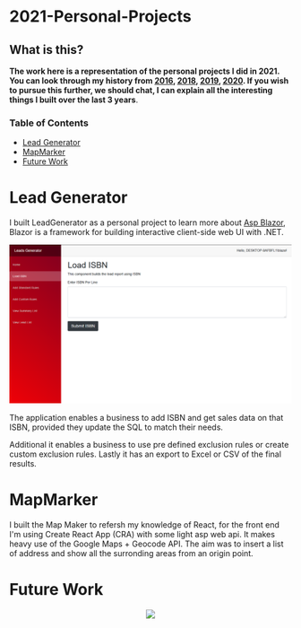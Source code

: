 # 2021-Personal-Projects

## What is this?

**The work here is a representation of the personal projects I did in 2021. You can look through my history from [2016](https://github.com/Lwachira/2016-Internship), [2018](https://github.com/Lwachira/2018-Work-History), [2019](https://github.com/Lwachira/2019-Work-History), [2020](https://github.com/Lwachira/2020-Work-History). If you wish to pursue this further, we should chat, I can explain all the interesting things I built over the last 3 years**.

### Table of Contents

- [Lead Generator](#lead-generator)
- [MapMarker](#mapmarker)
- [Future Work](#future-work)

# Lead Generator

I built LeadGenerator as a personal project to learn more about [Asp Blazor](https://dotnet.microsoft.com/apps/aspnet/web-apps/blazor), Blazor is a framework for building interactive client-side web UI with .NET. 


![An Image of Lead Gen UI](LeadGen.png)

The application enables a business to add ISBN and get sales data on that ISBN, provided they update the SQL to match their needs.

Additional it enables a business to use pre defined exclusion rules or create custom  exclusion rules.
Lastly it has an export to Excel or CSV of the final results.

# MapMarker

I built the Map Maker to refersh my knowledge of React, for the front end I'm using Create React App (CRA) with some light asp web api. It makes heavy use of the Google Maps + Geocode API. The aim was to insert a list of address and show all the surronding areas from an origin point.

# Future Work 

<p align="center">
  <img src="https://logodix.com/logo/539650.png" />
</p>
